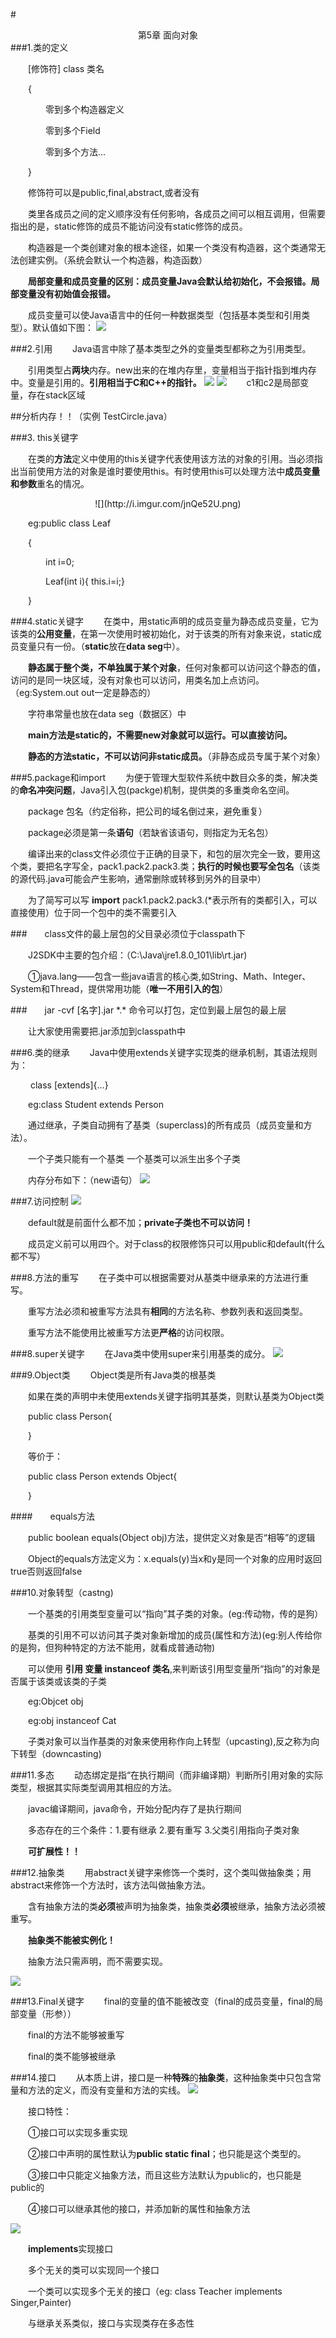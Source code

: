 #<center>第5章 面向对象</center>
###1.类的定义

&emsp;&emsp;[修饰符] class 类名

&emsp;&emsp;{

&emsp;&emsp;&emsp;&emsp;零到多个构造器定义

&emsp;&emsp;&emsp;&emsp;零到多个Field

&emsp;&emsp;&emsp;&emsp;零到多个方法...

&emsp;&emsp;}

&emsp;&emsp;修饰符可以是public,final,abstract,或者没有

&emsp;&emsp;类里各成员之间的定义顺序没有任何影响，各成员之间可以相互调用，但需要指出的是，static修饰的成员不能访问没有static修饰的成员。

&emsp;&emsp;构造器是一个类创建对象的根本途径，如果一个类没有构造器，这个类通常无法创建实例。（系统会默认一个构造器，构造函数）

&emsp;&emsp;**局部变量和成员变量的区别：成员变量Java会默认给初始化，不会报错。局部变量没有初始值会报错。**

&emsp;&emsp;成员变量可以使Java语言中的任何一种数据类型（包括基本类型和引用类型）。默认值如下图：
![](http://i.imgur.com/A8a57F0.png)

###2.引用
&emsp;&emsp;Java语言中除了基本类型之外的变量类型都称之为引用类型。

&emsp;&emsp;引用类型占**两块**内存。new出来的在堆内存里，变量相当于指针指到堆内存中。变量是引用的。**引用相当于C和C++的指针。**
![](http://i.imgur.com/7tPbTZ8.png)
![](http://i.imgur.com/PqrSddW.png)
&emsp;&emsp;c1和c2是局部变量，存在stack区域

##分析内存！！（实例 TestCircle.java）

###3. this关键字

&emsp;&emsp;在类的**方法**定义中使用的this关键字代表使用该方法的对象的引用。当必须指出当前使用方法的对象是谁时要使用this。有时使用this可以处理方法中**成员变量和参数**重名的情况。
<center>![](http://i.imgur.com/jnQe52U.png)</center>

&emsp;&emsp;eg:public class Leaf

&emsp;&emsp;{

&emsp;&emsp;&emsp;&emsp;int i=0;

&emsp;&emsp;&emsp;&emsp;Leaf(int i){ this.i=i;}

&emsp;&emsp;}

###4.static关键字
&emsp;&emsp;在类中，用static声明的成员变量为静态成员变量，它为该类的**公用变量**，在第一次使用时被初始化，对于该类的所有对象来说，static成员变量只有一份。（**static**放在**data seg**中）。

&emsp;&emsp;**静态属于整个类，不单独属于某个对象**，任何对象都可以访问这个静态的值，访问的是同一块区域，没有对象也可以访问，用类名加上点访问。（eg:System.out  out一定是静态的）

&emsp;&emsp;字符串常量也放在data seg（数据区）中

&emsp;&emsp;**main方法是static的，不需要new对象就可以运行。可以直接访问。**

&emsp;&emsp;**静态的方法static，不可以访问非static成员。**（非静态成员专属于某个对象） 

###5.package和import
&emsp;&emsp;为便于管理大型软件系统中数目众多的类，解决类的**命名冲突问题**，Java引入包(packge)机制，提供类的多重类命名空间。

&emsp;&emsp;package 包名（约定俗称，把公司的域名倒过来，避免重复）

&emsp;&emsp;package必须是第一条**语句**（若缺省该语句，则指定为无名包）

&emsp;&emsp;编译出来的class文件必须位于正确的目录下，和包的层次完全一致，要用这个类，要把名字写全，pack1.pack2.pack3.类；**执行的时候也要写全包名**（该类的源代码.java可能会产生影响，通常删除或转移到另外的目录中）

&emsp;&emsp;为了简写可以写 **import** pack1.pack2.pack3.(*表示所有的类都引入，可以直接使用）位于同一个包中的类不需要引入

###&emsp;&emsp;class文件的最上层包的父目录必须位于classpath下

&emsp;&emsp;J2SDK中主要的包介绍：（C:\Java\jre1.8.0_101\lib\rt.jar)

&emsp;&emsp;①java.lang——包含一些java语言的核心类,如String、Math、Integer、System和Thread，提供常用功能（**唯一不用引入的包**）

###&emsp;&emsp;jar -cvf [名字].jar \*.\*  命令可以打包，定位到最上层包的最上层

&emsp;&emsp;让大家使用需要把.jar添加到classpath中

###6.类的继承
&emsp;&emsp;Java中使用extends关键字实现类的继承机制，其语法规则为：

&emsp;&emsp;<modifier> class <name> [extends<superclass>]{...}

&emsp;&emsp;eg:class Student extends Person

&emsp;&emsp;通过继承，子类自动拥有了基类（superclass)的所有成员（成员变量和方法）。

&emsp;&emsp;一个子类只能有一个基类 一个基类可以派生出多个子类

&emsp;&emsp;内存分布如下：（new语句）
![](http://i.imgur.com/m0oM6lk.png)

###7.访问控制
![](http://i.imgur.com/JKRgkAL.png)

&emsp;&emsp;default就是前面什么都不加；**private子类也不可以访问！**

&emsp;&emsp;成员定义前可以用四个。对于class的权限修饰只可以用public和default(什么都不写）

###8.方法的重写
&emsp;&emsp;在子类中可以根据需要对从基类中继承来的方法进行重写。

&emsp;&emsp;重写方法必须和被重写方法具有**相同**的方法名称、参数列表和返回类型。

&emsp;&emsp;重写方法不能使用比被重写方法更**严格**的访问权限。

###8.super关键字
&emsp;&emsp;在Java类中使用super来引用基类的成分。
![](http://i.imgur.com/1BazlSM.png)   

###9.Object类
&emsp;&emsp;Object类是所有Java类的根基类

&emsp;&emsp;如果在类的声明中未使用extends关键字指明其基类，则默认基类为Object类

&emsp;&emsp;public class Person{

&emsp;&emsp;}

&emsp;&emsp;等价于：

&emsp;&emsp;public class Person extends Object{

&emsp;&emsp;}

####&emsp;&emsp;equals方法

&emsp;&emsp;public boolean equals(Object obj)方法，提供定义对象是否“相等”的逻辑

&emsp;&emsp;Object的equals方法定义为：x.equals(y)当x和y是同一个对象的应用时返回true否则返回false

###10.对象转型（castng)

&emsp;&emsp;一个基类的引用类型变量可以“指向”其子类的对象。(eg:传动物，传的是狗）

&emsp;&emsp;基类的引用不可以访问其子类对象新增加的成员(属性和方法)(eg:别人传给你的是狗，但狗种特定的方法不能用，就看成普通动物)

&emsp;&emsp;可以使用 **引用 变量 instanceof 类名**,来判断该引用型变量所“指向”的对象是否属于该类或该类的子类

&emsp;&emsp;eg:Objcet obj

&emsp;&emsp;eg:obj instanceof Cat

&emsp;&emsp;子类对象可以当作基类的对象来使用称作向上转型（upcasting),反之称为向下转型（downcasting)

###11.多态
&emsp;&emsp;动态绑定是指“在执行期间（而非编译期）判断所引用对象的实际类型，根据其实际类型调用其相应的方法。

&emsp;&emsp;javac编译期间，java命令，开始分配内存了是执行期间

&emsp;&emsp;多态存在的三个条件：1.要有继承 2.要有重写 3.父类引用指向子类对象

&emsp;&emsp;**可扩展性！！**

###12.抽象类
&emsp;&emsp;用abstract关键字来修饰一个类时，这个类叫做抽象类；用abstract来修饰一个方法时，该方法叫做抽象方法。

&emsp;&emsp;含有抽象方法的类**必须**被声明为抽象类，抽象类**必须**被继承，抽象方法必须被重写。

&emsp;&emsp;**抽象类不能被实例化！**

&emsp;&emsp;抽象方法只需声明，而不需要实现。

![](http://i.imgur.com/nnKbkim.png)

###13.Final关键字
&emsp;&emsp;final的变量的值不能被改变（final的成员变量，final的局部变量（形参））

&emsp;&emsp;final的方法不能够被重写

&emsp;&emsp;final的类不能够被继承

###14.接口
&emsp;&emsp;从本质上讲，接口是一种**特殊**的**抽象类**，这种抽象类中只包含常量和方法的定义，而没有变量和方法的实线。
![](http://i.imgur.com/DPCwXrh.png)

&emsp;&emsp;接口特性：

&emsp;&emsp;①接口可以实现多重实现

&emsp;&emsp;②接口中声明的属性默认为**public static final**；也只能是这个类型的。

&emsp;&emsp;③接口中只能定义抽象方法，而且这些方法默认为public的，也只能是public的

&emsp;&emsp;④接口可以继承其他的接口，并添加新的属性和抽象方法

 ![](http://i.imgur.com/tTbkUa4.png)

&emsp;&emsp;**implements**实现接口

&emsp;&emsp;多个无关的类可以实现同一个接口

&emsp;&emsp;一个类可以实现多个无关的接口（eg: class Teacher implements Singer,Painter)

&emsp;&emsp;与继承关系类似，接口与实现类存在多态性

